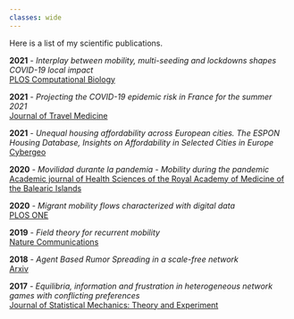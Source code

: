 ```yaml
---
classes: wide
---
```


Here is a list of my scientific publications.

**2021** - *Interplay between mobility, multi-seeding and lockdowns shapes COVID-19 local impact*\
[PLOS Computational Biology](https://journals.plos.org/ploscompbiol/article?id=10.1371/journal.pcbi.1009326)

**2021** - *Projecting the COVID-19 epidemic risk in France for the summer 2021*\
[Journal of Travel Medicine](https://academic.oup.com/jtm/advance-article/doi/10.1093/jtm/taab129/6355057?login=true)

**2021** - *Unequal housing affordability across European cities. The ESPON Housing Database, Insights on Affordability in Selected Cities in Europe*\
[Cybergeo](https://journals.openedition.org/cybergeo/36478)

**2020** - *Movilidad durante la pandemia - Mobility during the pandemic*\
[Academic journal of Health Sciences of the Royal Academy of Medicine of the Balearic Islands](https://digital.csic.es/bitstream/10261/229492/1/movilidad.pdf)

**2020** - *Migrant mobility flows characterized with digital data*\
[PLOS ONE](https://journals.plos.org/plosone/article?id=10.1371/journal.pone.0230264)

**2019** - *Field theory for recurrent mobility*\
[Nature Communications](https://www.nature.com/articles/s41467-019-11841-2) 

**2018** - *Agent Based Rumor Spreading in a scale-free network*\
[Arxiv](https://arxiv.org/abs/1805.05999)

**2017** - *Equilibria, information and frustration in heterogeneous network games with conflicting preferences*\
[Journal of Statistical Mechanics: Theory and Experiment](http://iopscience.iop.org/article/10.1088/1742-5468/aa9347/meta)
